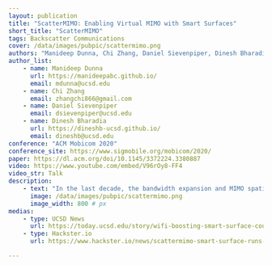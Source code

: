 ```yaml
---
layout: publication
title: "ScatterMIMO: Enabling Virtual MIMO with Smart Surfaces"
short_title: "ScatterMIMO"
tags: Backscatter Communications
cover: /data/images/pubpic/scattermimo.png
authors: "Manideep Dunna, Chi Zhang, Daniel Sievenpiper, Dinesh Bharadia"
author_list:
    - name: Manideep Dunna
      url: https://manideepabc.github.io/
      email: mdunna@ucsd.edu
    - name: Chi Zhang
      email: zhangchi866@gmail.com
    - name: Daniel Sievenpiper
      email: dsievenpiper@ucsd.edu   
    - name: Dinesh Bharadia
      url: https://dineshb-ucsd.github.io/
      email: dineshb@ucsd.edu
conference: "ACM Mobicom 2020"
conference_site: https://www.sigmobile.org/mobicom/2020/
paper: https://dl.acm.org/doi/10.1145/3372224.3380887
video: https://www.youtube.com/embed/V96rOy8-FF4
video_str: Talk
description:
    - text: "In the last decade, the bandwidth expansion and MIMO spatial multiplexing have promised to increase data throughput by orders of magnitude. However, we are yet to enjoy such improvement in real-world environments, as they lack rich scattering and preclude effective MIMO spatial multiplexing. In this paper, we present ScatterMIMO, which uses smart surface to increase the scattering in the environment, to provide MIMO spatial multiplexing gain. Specifically, smart surface pairs up with a wireless transmitter device say an active AP and re-radiates the same amount of power as any active access point (AP), thereby creating virtual passive APs. ScatterMIMO avoids the synchronization, interference, and power requirements of conventional distributed MIMO systems by leveraging virtual passive APs, allowing its smart surface to provide spatial multiplexing gain, which can be deployed at a very low cost. We show that with optimal placement, these virtual APs can provide signals to their clients with power comparable to real active APs, and can increase the coverage of an AP. Furthermore, we design algorithms to optimize ScatterMIMO’s smart surface for each client with minimal measurement overhead and to overcome random per-packet phase offsets during the measurement. Our evaluations show that with commercial off-the-shelf MIMO WiFi (11ac) AP and unmodified clients, ScatterMIMO provides a median throughput improvement of 2x over the active AP alone."
      image: /data/images/pubpic/scattermimo.png
      image_width: 800 # px
medias: 
    - type: UCSD News
      url: https://today.ucsd.edu/story/wifi-boosting-smart-surface-could-help-remote-workers-and-students
    - type: Hackster.io
      url: https://www.hackster.io/news/scattermimo-smart-surface-runs-for-a-year-on-a-button-cell-doubles-wi-fi-speeds-8ea4f374cc59

---
```

